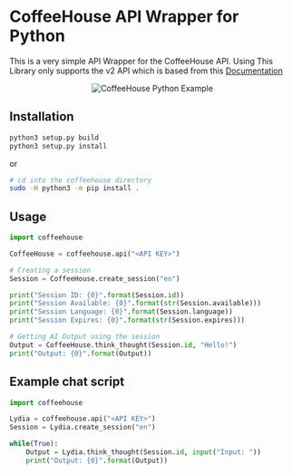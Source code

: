 # CoffeeHouse API Wrapper for Python

This is a very simple API Wrapper for the CoffeeHouse API. Using
This Library only supports the v2 API which is based from
this [Documentation](https://gist.github.com/Netkas/d3617e5b5b66c7851c728d3c0073529a)

<p align="center">
  <img src="https://i.imgur.com/7yMvpGx.png" alt="CoffeeHouse Python Example">
</p>


## Installation
```sh
python3 setup.py build
python3 setup.py install
```

or
```sh
# cd into the coffeehouse directory
sudo -H python3 -m pip install .
```

## Usage

```python
import coffeehouse

CoffeeHouse = coffeehouse.api("<API KEY>")

# Creating a session
Session = CoffeeHouse.create_session("en")

print("Session ID: {0}".format(Session.id))
print("Session Available: {0}".format(str(Session.available)))
print("Session Language: {0}".format(Session.language))
print("Session Expires: {0}".format(str(Session.expires)))

# Getting AI Output using the session
Output = CoffeeHouse.think_thought(Session.id, "Hello!")
print("Output: {0}".format(Output))
```

## Example chat script
```python
import coffeehouse

Lydia = coffeehouse.api("<API KEY>")
Session = Lydia.create_session("en")

while(True):
    Output = Lydia.think_thought(Session.id, input("Input: "))
    print("Output: {0}".format(Output))
```